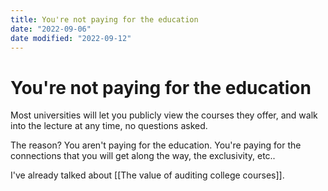 ```yaml
---
title: You're not paying for the education
date: "2022-09-06"
date modified: "2022-09-12"
---
```


# You're not paying for the education
Most universities will let you publicly view the courses they offer, and walk into the lecture at any time, no questions asked.

The reason? You aren't paying for the education. You're paying for the connections that you will get along the way, the exclusivity, etc..

I've already talked about [[The value of auditing college courses]].
